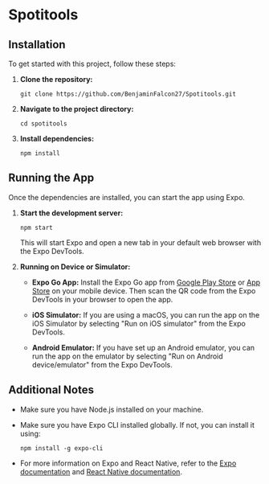 # Spotitools

## Installation

To get started with this project, follow these steps:

1. **Clone the repository:**

   ```
   git clone https://github.com/BenjaminFalcon27/Spotitools.git
   ```

2. **Navigate to the project directory:**

   ```
   cd spotitools
   ```

3. **Install dependencies:**

   ```
   npm install
   ```

## Running the App

Once the dependencies are installed, you can start the app using Expo.

1. **Start the development server:**

   ```
   npm start
   ```

   This will start Expo and open a new tab in your default web browser with the Expo DevTools.

2. **Running on Device or Simulator:**

   - **Expo Go App:** Install the Expo Go app from [Google Play Store](https://play.google.com/store/apps/details?id=host.exp.exponent&hl=en) or [App Store](https://apps.apple.com/us/app/expo-go/id982107779) on your mobile device. Then scan the QR code from the Expo DevTools in your browser to open the app.
   
   - **iOS Simulator:** If you are using a macOS, you can run the app on the iOS Simulator by selecting "Run on iOS simulator" from the Expo DevTools.

   - **Android Emulator:** If you have set up an Android emulator, you can run the app on the emulator by selecting "Run on Android device/emulator" from the Expo DevTools.

## Additional Notes

- Make sure you have Node.js installed on your machine.
- Make sure you have Expo CLI installed globally. If not, you can install it using:

  ```
  npm install -g expo-cli
  ```

- For more information on Expo and React Native, refer to the [Expo documentation](https://docs.expo.dev/) and [React Native documentation](https://reactnative.dev/).
